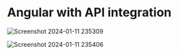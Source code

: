 # Angular with API integration




![Screenshot 2024-01-11 235309](https://github.com/aravind048/ng-android/assets/59740040/c1ddb2a2-008b-4c75-8c64-39b84e73064d)


![Screenshot 2024-01-11 235406](https://github.com/aravind048/ng-android/assets/59740040/3ebed86e-eef8-4056-bbb0-54024edbc693)
